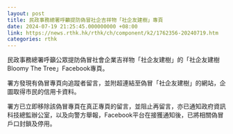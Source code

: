 ```yaml
---
layout: post
title: 民政事務總署呼籲提防偽冒社企吉祥物「社企友建樹」專頁
date: 2024-07-19 21:25:45.000000000 +08:00
link: https://news.rthk.hk/rthk/ch/component/k2/1762356-20240719.htm
categories: rthk
---
```


民政事務總署呼籲公眾提防偽冒社會企業吉祥物「社企友建樹」的「社企友建樹Bloomy The Tree」Facebook專頁。

署方發現有偽冒專頁向追蹤者留言，並附超連結至偽冒「社企友建樹」的網站，企圖取得市民的信用卡資料。

署方已立即移除該偽冒專頁在真正專頁的留言，並阻止再留言，亦已通知政府資訊科技總監辦公室，以及向警方舉報，Facebook平台在接獲通知後，已將相關偽冒戶口封鎖及停用。

